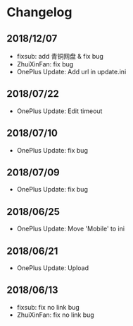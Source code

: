 # Changelog

## 2018/12/07
* fixsub: add 青铜网盘 & fix bug
* ZhuiXinFan: fix bug
* OnePlus Update: Add url in update.ini

## 2018/07/22
* OnePlus Update: Edit timeout

## 2018/07/10
* OnePlus Update: fix bug

## 2018/07/09
* OnePlus Update: fix bug

## 2018/06/25
* OnePlus Update: Move 'Mobile' to ini

## 2018/06/21
* OnePlus Update: Upload

## 2018/06/13
* fixsub: fix no link bug
* ZhuiXinFan: fix no link bug
